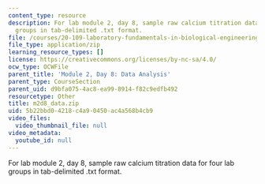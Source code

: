 ```yaml
---
content_type: resource
description: For lab module 2, day 8, sample raw calcium titration data for four lab
  groups in tab-delimited .txt format.
file: /courses/20-109-laboratory-fundamentals-in-biological-engineering-spring-2010/5b22bbd04218c4a90450ac4a568b4cb9_m2d8_data.zip
file_type: application/zip
learning_resource_types: []
license: https://creativecommons.org/licenses/by-nc-sa/4.0/
ocw_type: OCWFile
parent_title: 'Module 2, Day 8: Data Analysis'
parent_type: CourseSection
parent_uid: d9bfa075-4ac8-ea99-8914-f82c9edfb492
resourcetype: Other
title: m2d8_data.zip
uid: 5b22bbd0-4218-c4a9-0450-ac4a568b4cb9
video_files:
  video_thumbnail_file: null
video_metadata:
  youtube_id: null
---
```

For lab module 2, day 8, sample raw calcium titration data for four lab groups in tab-delimited .txt format.